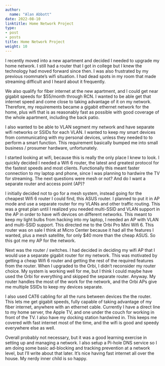 ```yaml
---
author:
  name: "Alan Abbott"
date: 2022-08-10
linktitle: Home Network Project
type:
- post
- posts
title: Home Network Project
weight: 10
---
```


I recently moved into a new apartment and decided I needed to upgrade my home network. I still had a router that I got in college but I knew the technology had moved forward since then. I was also frustrated by my previous roommate’s wifi situation. I had dead spots in my room that made streaming difficult and I heard about it frequently.

We also qualify for fiber internet at the new apartment, and I could get near gigabit speeds for $55/month through RCN. I wanted to be able get that internet speed and come close to taking advantage of it on my network. Therefore, my requirements became a gigabit ethernet network for the home, plus wifi that is as reasonably fast as possible with good coverage of the whole apartment, including the back patio.

I also wanted to be able to VLAN segment my network and have separate wifi networks or SSIDs for each VLAN. I wanted to keep my smart devices from communicating with my personal devices, unless they needed to to perform a smart function. This requirement basically bumped me into small business / prosumer hardware, unfortunately.

I started looking at wifi, because this is really the only place I knew to look. I quickly decided I needed a Wifi 6 router, the latest and greatest protocol for the fastest speeds and most clients. Functionally this meant faster connection to my laptop and phone, since I was planning to hardwire the TV for streaming. The next questions were mesh or not? And do I want a separate router and access point (AP)?

I initially decided not to go for a mesh system, instead going for the cheapest Wifi 6 router I could find, this ASUS router. I planned to put it in AP mode and use a separate router for my VLANs and other traffic routing. This was a great plan until I realized you needed multi-SSID and VLAN support in the AP in order to have wifi devices on different networks. This meant to keep my light bulbs from hacking into my laptop, I needed an AP with VLAN and multi-SSID support. This directed me to the Orbi Pro Mini Wifi 6. This router was on sale I think at Micro Center because it had all the features I wanted, plus a mesh satellite, for only $40 more than the cheap ASUS. So this got me my AP for the network.

Next was the router / switches. I had decided in deciding my wifi AP that I would use a separate gigabit router for my network. This was motivated by getting a cheap Wifi 6 router and getting the rest of the required features from the router. When I upgraded to the Orbi, I didn’t reconsider my router choice. My system is working well for me, but I think I could maybe have used the Orbi for everything and skipped the separate router. Anyway. My router handles the most of the work for the network, and the Orbi APs give me multiple SSIDs to keep my devices separate.

I also used CAT6 cabling for all the runs between devices the the router. This lets me get gigabit speeds, fully capable of taking advantage of my fiber internet, anywhere with an ethernet cable. Currently I have a direct line to my home server, the Apple TV, and one under the couch for working in front of the TV. I also have my docking station hardwired in. This keeps me covered with fast internet most of the time, and the wifi is good and speedy everywhere else as well.

Overall probably not necessary, but it was a good learning exercise in setting up and managing a network. I also setup a Pi-hole DNS service so I am doing some basic ad-blocking and tracking prevention at a network level, but I’ll write about that later. It’s nice having fast internet all over the house. My nerdy inner child is so happy.